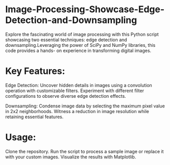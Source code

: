 # Image-Processing-Showcase-Edge-Detection-and-Downsampling
  Explore the fascinating world of image processing with this Python script showcasing two essential techniques: edge detection and downsampling.Leveraging the power of SciPy and NumPy libraries, this code provides a hands-   on experience in transforming digital images.

# Key Features:
  Edge Detection:
    Uncover hidden details in images using a convolution operation with customizable filters.
    Experiment with different filter configurations to observe diverse edge detection effects.
        
  Downsampling:
    Condense image data by selecting the maximum pixel value in 2x2 neighborhoods.
    Witness a reduction in image resolution while retaining essential features.

# Usage:
  Clone the repository.
  Run the script to process a sample image or replace it with your custom images.
  Visualize the results with Matplotlib.
